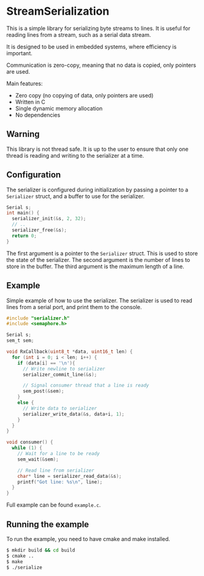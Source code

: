 # StreamSerialization

This is a simple library for serializing byte streams to lines.
It is useful for reading lines from a stream, such as a serial data stream.

It is designed to be used in embedded systems, where efficiency is important.

Communication is zero-copy, meaning that no data is copied, only pointers are used.

Main features:
* Zero copy (no copying of data, only pointers are used)
* Written in C
* Single dynamic memory allocation
* No dependencies

## Warning
This library is not thread safe. It is up to the user to ensure that only one thread is reading and writing to the serializer at a time.


## Configuration
The serializer is configured during initialization by passing a pointer to a `Serializer` struct, and a buffer to use for the serializer.

```c
Serial s;
int main() {
  serializer_init(&s, 2, 32);
  // ..
  serializer_free(&s);
  return 0;
}
```

The first argument is a pointer to the `Serializer` struct. This is used to store the state of the serializer. The second argument is the number of lines to store in the buffer. The third argument is the maximum length of a line.

## Example

Simple example of how to use the serializer. The serializer is used to read lines from a serial port, and print them to the console.

```c
#include "serializer.h"
#include <semaphore.h>

Serial s;
sem_t sem;

void RxCallback(uint8_t *data, uint16_t len) {
  for (int i = 0; i < len; i++) {
    if (data[i] == '\n'){
      // Write newline to serializer
      serializer_commit_line(&s);

      // Signal consumer thread that a line is ready
      sem_post(&sem);
    }
    else {
      // Write data to serializer
      serializer_write_data(&s, data+i, 1);
    }
  }
}

void consumer() {
  while (1) {
    // Wait for a line to be ready
    sem_wait(&sem);

    // Read line from serializer
    char* line = serializer_read_data(&s);
    printf("Got line: %s\n", line);
  }
}
```

Full example can be found `example.c`.

## Running the example

To run the example, you need to have cmake and make installed.

```bash
$ mkdir build && cd build
$ cmake ..
$ make
$ ./serialize
```